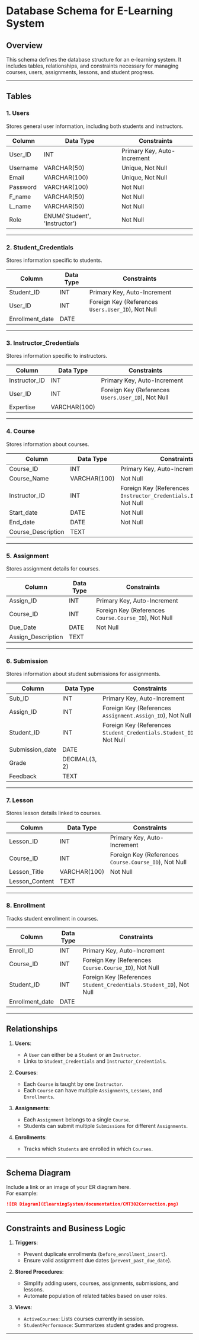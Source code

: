 # Database Schema for E-Learning System

## **Overview**
This schema defines the database structure for an e-learning system. It includes tables, relationships, and constraints necessary for managing courses, users, assignments, lessons, and student progress.

---

## **Tables**

### 1. **Users**
Stores general user information, including both students and instructors.

| **Column**    | **Data Type**         | **Constraints**                        |
|---------------|-----------------------|----------------------------------------|
| User_ID       | INT                  | Primary Key, Auto-Increment            |
| Username      | VARCHAR(50)          | Unique, Not Null                       |
| Email         | VARCHAR(100)         | Unique, Not Null                       |
| Password      | VARCHAR(100)         | Not Null                               |
| F_name        | VARCHAR(50)          | Not Null                               |
| L_name        | VARCHAR(50)          | Not Null                               |
| Role          | ENUM('Student', 'Instructor') | Not Null                        |

---

### 2. **Student_Credentials**
Stores information specific to students.

| **Column**    | **Data Type** | **Constraints**                        |
|---------------|---------------|----------------------------------------|
| Student_ID    | INT           | Primary Key, Auto-Increment            |
| User_ID       | INT           | Foreign Key (References `Users.User_ID`), Not Null |
| Enrollment_date | DATE        |                                        |

---

### 3. **Instructor_Credentials**
Stores information specific to instructors.

| **Column**    | **Data Type** | **Constraints**                        |
|---------------|---------------|----------------------------------------|
| Instructor_ID | INT           | Primary Key, Auto-Increment            |
| User_ID       | INT           | Foreign Key (References `Users.User_ID`), Not Null |
| Expertise     | VARCHAR(100)  |                                        |

---

### 4. **Course**
Stores information about courses.

| **Column**         | **Data Type** | **Constraints**                        |
|--------------------|---------------|----------------------------------------|
| Course_ID          | INT           | Primary Key, Auto-Increment            |
| Course_Name        | VARCHAR(100)  | Not Null                               |
| Instructor_ID      | INT           | Foreign Key (References `Instructor_Credentials.Instructor_ID`), Not Null |
| Start_date         | DATE          | Not Null                               |
| End_date           | DATE          | Not Null                               |
| Course_Description | TEXT          |                                        |

---

### 5. **Assignment**
Stores assignment details for courses.

| **Column**          | **Data Type** | **Constraints**                        |
|---------------------|---------------|----------------------------------------|
| Assign_ID           | INT           | Primary Key, Auto-Increment            |
| Course_ID           | INT           | Foreign Key (References `Course.Course_ID`), Not Null |
| Due_Date            | DATE          | Not Null                               |
| Assign_Description  | TEXT          |                                        |

---

### 6. **Submission**
Stores information about student submissions for assignments.

| **Column**          | **Data Type** | **Constraints**                        |
|---------------------|---------------|----------------------------------------|
| Sub_ID              | INT           | Primary Key, Auto-Increment            |
| Assign_ID           | INT           | Foreign Key (References `Assignment.Assign_ID`), Not Null |
| Student_ID          | INT           | Foreign Key (References `Student_Credentials.Student_ID`), Not Null |
| Submission_date     | DATE          |                                        |
| Grade               | DECIMAL(3, 2) |                                        |
| Feedback            | TEXT          |                                        |

---

### 7. **Lesson**
Stores lesson details linked to courses.

| **Column**          | **Data Type** | **Constraints**                        |
|---------------------|---------------|----------------------------------------|
| Lesson_ID           | INT           | Primary Key, Auto-Increment            |
| Course_ID           | INT           | Foreign Key (References `Course.Course_ID`), Not Null |
| Lesson_Title        | VARCHAR(100)  | Not Null                               |
| Lesson_Content      | TEXT          |                                        |

---

### 8. **Enrollment**
Tracks student enrollment in courses.

| **Column**          | **Data Type** | **Constraints**                        |
|---------------------|---------------|----------------------------------------|
| Enroll_ID           | INT           | Primary Key, Auto-Increment            |
| Course_ID           | INT           | Foreign Key (References `Course.Course_ID`), Not Null |
| Student_ID          | INT           | Foreign Key (References `Student_Credentials.Student_ID`), Not Null |
| Enrollment_date     | DATE          |                                        |

---

## **Relationships**
1. **Users**:
   - A `User` can either be a `Student` or an `Instructor`.
   - Links to `Student_Credentials` and `Instructor_Credentials`.

2. **Courses**:
   - Each `Course` is taught by one `Instructor`.
   - Each `Course` can have multiple `Assignments`, `Lessons`, and `Enrollments`.

3. **Assignments**:
   - Each `Assignment` belongs to a single `Course`.
   - Students can submit multiple `Submissions` for different `Assignments`.

4. **Enrollments**:
   - Tracks which `Students` are enrolled in which `Courses`.

---

## **Schema Diagram**
Include a link or an image of your ER diagram here.  
For example:
```markdown
![ER Diagram](ElearningSystem/documentation/CMT302Correction.png)
```

---

## **Constraints and Business Logic**
1. **Triggers**:
   - Prevent duplicate enrollments (`before_enrollment_insert`).
   - Ensure valid assignment due dates (`prevent_past_due_date`).

2. **Stored Procedures**:
   - Simplify adding users, courses, assignments, submissions, and lessons.
   - Automate population of related tables based on user roles.

3. **Views**:
   - `ActiveCourses`: Lists courses currently in session.
   - `StudentPerformance`: Summarizes student grades and progress.

---
